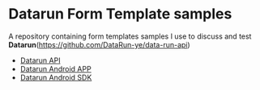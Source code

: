# Datarun Form Template samples

A repository containing form templates samples I use to discuss and test **Datarun**(https://github.com/DataRun-ye/data-run-api) 
- [Datarun API](https://github.com/DataRun-ye/data-run-api) 
- [Datarun Android APP](https://github.com/DataRun-ye/data-run-api) 
- [Datarun Android SDK](https://github.com/DataRun-ye/data-run-mobile) 